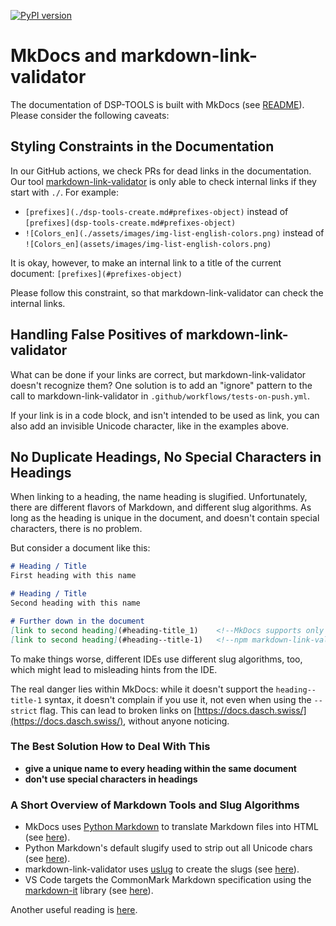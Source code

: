 [![PyPI version](https://badge.fury.io/py/dsp-tools.svg)](https://badge.fury.io/py/dsp-tools)

# MkDocs and markdown-link-validator

The documentation of DSP-TOOLS is built with MkDocs (see [README](https://github.com/dasch-swiss/dsp-tools#readme)).
Please consider the following caveats:



## Styling Constraints in the Documentation

In our GitHub actions, we check PRs for dead links in the documentation. 
Our tool [markdown-link-validator](https://github.com/webhintio/markdown-link-validator) is only able to check internal links
if they start with `./`. For example:

- `[prefixes]⁣(./dsp-tools-create.md#prefixes-object)` instead of  
  `[prefixes](dsp-tools-create.md#prefixes-object)`
- `![Colors_en]⁣(./assets/images/img-list-english-colors.png)` instead of  
  `![Colors_en](assets/images/img-list-english-colors.png)`

It is okay, however, to make an internal link to a title of the current document:
`[prefixes]⁣(#prefixes-object)`

Please follow this constraint, so that markdown-link-validator can check the internal links.



## Handling False Positives of markdown-link-validator

What can be done if your links are correct, but markdown-link-validator doesn't recognize them?
One solution is to add an "ignore" pattern 
to the call to markdown-link-validator in `.github/workflows/tests-on-push.yml`.

If your link is in a code block, and isn't intended to be used as link,
you can also add an invisible Unicode character, like in the examples above.



## No Duplicate Headings, No Special Characters in Headings

When linking to a heading, the name heading is slugified.
Unfortunately, there are different flavors of Markdown, and different slug algorithms.
As long as the heading is unique in the document, and doesn't contain special characters, there is no problem.

But consider a document like this:

```markdown
# Heading / Title
First heading with this name

# Heading / Title
Second heading with this name

# Further down in the document
[link to second heading]⁣(#heading-title_1)    <!--MkDocs supports only this syntax-->
[link to second heading]⁣(#heading--title-1)   <!--npm markdown-link-validator supports only this syntax-->
```

To make things worse, different IDEs use different slug algorithms, too, 
which might lead to misleading hints from the IDE.

The real danger lies within MkDocs: while it doesn't support the `heading--title-1` syntax, 
it doesn't complain if you use it, not even when using the `--strict` flag.
This can lead to broken links on [https://docs.dasch.swiss/](https://docs.dasch.swiss/), 
without anyone noticing.


### The Best Solution How to Deal With This

- **give a unique name to every heading within the same document**
- **don't use special characters in headings**


### A Short Overview of Markdown Tools and Slug Algorithms

- MkDocs uses [Python Markdown](https://python-markdown.github.io/) to translate Markdown files into HTML
  (see [here](https://www.mkdocs.org/user-guide/configuration/#markdown_extensions)).
- Python Markdown's default slugify used to strip out all Unicode chars
  (see [here](https://facelessuser.github.io/pymdown-extensions/extras/slugs/)).
- markdown-link-validator uses [uslug](https://www.npmjs.com/package/uslug) to create the slugs 
  (see [here](https://github.com/webhintio/markdown-link-validator/blob/main/src/lib/mdfile.ts)).
- VS Code targets the CommonMark Markdown specification using the 
  [markdown-it](https://github.com/markdown-it/markdown-it) library
  (see [here](https://code.visualstudio.com/docs/languages/markdown#_does-vs-code-support-github-flavored-markdown)). 

Another useful reading is [here](https://github.com/yzhang-gh/vscode-markdown/issues/807).
